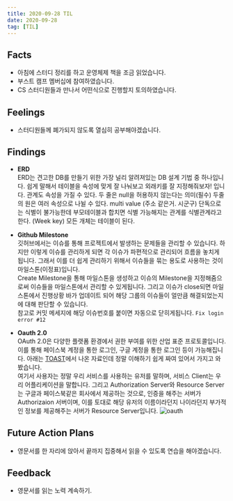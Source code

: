 ```yaml
---
title: 2020-09-28 TIL
date: 2020-09-28
tag: [TIL]
---
```


## Facts

- 아침에 스터디 정리를 하고 운영체제 책을 조금 읽었습니다.
- 부스트 캠프 멤버십에 참여하였습니다.
- CS 스터디원들과 만나서 어떤식으로 진행할지 토의하였습니다.

## Feelings

- 스터디원들께 폐가되지 않도록 열심히 공부해야겠습니다.

## Findings

- **ERD**  
  ERD는 견고한 DB를 만들기 위한 가장 널리 알려져있는 DB 설계 기법 중 하나입니다. 쉽게 말해서 테이블을 속성에 맞게 잘 나눠보고 외래키를 잘 지정해줘보자! 입니다.
  관계도 속성을 가질 수 있다.
  두 줄은 null을 허용하지 않는다는 의미(필수)
  두줄의 원은 여러 속성으로 나뉠 수 있다. multi value (주소 같은거. 시군구)
  단독으로는 식별이 불가능한데 부모테이블과 합치면 식별 가능해지는 관계를 식별관계라고 한다. (Week key)
  모든 개체는 테이블이 된다.

- **Github Milestone**  
  깃허브에서는 이슈를 통해 프로젝트에서 발생하는 문제들을 관리할 수 있습니다. 하지만 이렇게 이슈를 관리하게 되면 각 이슈가 파편적으로 관리되어 흐름을 놓치게 됩니다. 그래서 이를 더 쉽게 관리하기 위해서 이슈들을 묶는 용도로 사용하는 것이 마일스톤(이정표)입니다.  
  Create Milestone을 통해 마일스톤을 생성하고 이슈의 Milestone을 지정해줌으로써 이슈들을 마일스톤에서 관리할 수 있게됩니다. 그리고 이슈가 close되면 마일스톤에서 진행상황 바가 업데이트 되어 해당 그룹의 이슈들이 얼만큼 해결되었는지에 대해 판단할 수 있습니다.  
  참고로 커밋 메세지에 해당 이슈번호를 붙이면 자동으로 닫히게됩니다. `Fix login error #12`

- **Oauth 2.0**  
  OAuth 2.0은 다양한 플랫폼 환경에서 권한 부여를 위한 산업 표준 프로토콜입니다. 이를 통해 페이스북 계정을 통한 로그인, 구글 계정을 통한 로그인 등이 가능해집니다. 아래는 [TOAST](https://meetup.toast.com/posts/105)에서 나온 자료인데 정말 이해하기 쉽게 짜여 있어서 가지고 와봤습니다.  
  여기서 사용자는 정말 우리 서비스를 사용하는 유저를 말하며, 서비스 Client는 우리 어플리케이션을 말합니다. 그리고 Authorization Server와 Resource Server는 구글과 페이스북같은 회사에서 제공하는 것으로, 인증을 해주는 서버가 Authorizaion 서버이며, 이를 토대로 해당 유저의 이름이라던지 나이라던지 부가적인 정보를 제공해주는 서버가 Resource Server입니다.
  ![oauth](https://image.toast.com/aaaadh/alpha/2017/techblog/1%201%281%29.png)

## Future Action Plans

- 영문서를 한 자리에 앉아서 끝까지 집중해서 읽을 수 있도록 연습을 해야겠습니다.

## Feedback

- 영문서를 읽는 노력 계속하기.
